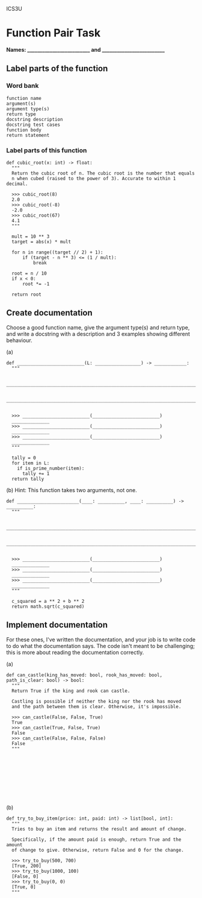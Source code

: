 ICS3U

# Function Pair Task

**Names: _________________________ and _________________________**

## Label parts of the function

### Word bank
```
function name
argument(s)
argument type(s)
return type
docstring description
docstring test cases
function body
return statement
```

### Label parts of this function
```
def cubic_root(x: int) -> float:
  """
  Return the cubic root of n. The cubic root is the number that equals
  n when cubed (raised to the power of 3). Accurate to within 1 decimal.

  >>> cubic_root(8)
  2.0
  >>> cubic_root(-8)
  -2.0
  >>> cubic_root(67)
  4.1
  """

  mult = 10 ** 3
  target = abs(x) * mult

  for n in range((target // 2) + 1):
      if (target - n ** 3) <= (1 / mult):
          break
  
  root = n / 10
  if x < 0:
      root *= -1

  return root
```

<div style="page-break-after: always"></div>

## Create documentation

Choose a good function name, give the argument type(s) and return type,
and write a docstring with a description and 3 examples showing different behaviour.

(a)

```
def _________________________(L: _________________) -> ____________:
  """

  _________________________________________________________________________

  _________________________________________________________________________


  >>> _________________________(_________________________)
  ______________
  >>> _________________________(_________________________)
  ______________
  >>> _________________________(_________________________)
  ______________
  """

  tally = 0
  for item in L:
    if is_prime_number(item):
      tally += 1
  return tally
```


(b)
Hint: This function takes two arguments, not one.

```
def _______________________(____: __________, ____: __________) -> __________:
  """

  _________________________________________________________________________

  _________________________________________________________________________


  >>> _________________________(_________________________)
  ______________
  >>> _________________________(_________________________)
  ______________
  >>> _________________________(_________________________)
  ______________
  """

  c_squared = a ** 2 + b ** 2
  return math.sqrt(c_squared)
```

<div style="page-break-after: always"></div>

## Implement documentation

For these ones, I've written the documentation, and your job is to write code to do what the documentation says. The code isn't meant to be challenging; this is more about reading the documentation correctly.

(a)

```
def can_castle(king_has_moved: bool, rook_has_moved: bool, path_is_clear: bool) -> bool:
  """
  Return True if the king and rook can castle.

  Castling is possible if neither the king nor the rook has moved
  and the path between them is clear. Otherwise, it's impossible.

  >>> can_castle(False, False, True)
  True
  >>> can_castle(True, False, True)
  False
  >>> can_castle(False, False, False)
  False
  """










```
<div style="page-break-after: always"></div>


(b)

```
def try_to_buy_item(price: int, paid: int) -> list[bool, int]:
  """
  Tries to buy an item and returns the result and amount of change.
  
  Specifically, if the amount paid is enough, return True and the amount
  of change to give. Otherwise, return False and 0 for the change.

  >>> try_to_buy(500, 700)
  [True, 200]
  >>> try_to_buy(1000, 100)
  [False, 0]
  >>> try_to_buy(0, 0)
  [True, 0]
  """









  
```
